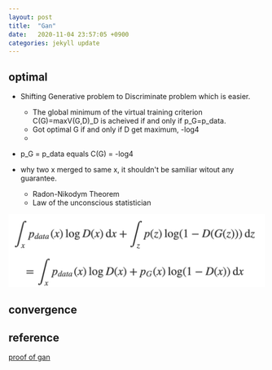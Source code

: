 ```yaml
---
layout: post
title:  "Gan"
date:   2020-11-04 23:57:05 +0900
categories: jekyll update
---
```


## optimal
  - Shifting Generative problem to Discriminate problem which is easier.
    - The global minimum of the virtual training criterion C(G)=maxV(G,D)_D is acheived if and only if p_G=p_data.
    - Got optimal G if and only if D get maximum, -log4
    -
  - p_G = p_data equals C(G) = -log4

  - why two x merged to same x, it shouldn't be samiliar witout any guarantee.

    - Radon-Nikodym Theorem
    - Law of the unconscious statistician

![hi](/assets/gan/optimal.png)

## convergence


## reference
[proof of gan](https://srome.github.io/An-Annotated-Proof-of-Generative-Adversarial-Networks-with-Implementation-Notes/)
